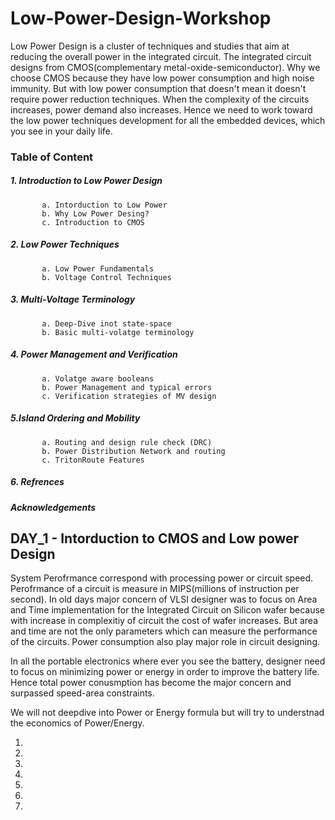 # Low-Power-Design-Workshop
 Low Power Design is a cluster of techniques and studies that aim at reducing the overall power in the integrated circuit. The integrated circuit designs from CMOS(complementary metal-oxide-semiconductor). Why we choose CMOS because they have low power consumption and high noise immunity. But with low power consumption that doesn't mean it doesn't require power reduction techniques. When the complexity of the circuits increases, power demand also increases. Hence we need to work toward the low power techniques development for all the embedded devices, which you see in your daily life.





### Table of Content
   ##### 1. Introduction to Low Power Design
           a. Intorduction to Low Power
           b. Why Low Power Desing?
           c. Introduction to CMOS
   ##### 2. Low Power Techniques
           a. Low Power Fundamentals
           b. Voltage Control Techniques
   ##### 3. Multi-Voltage Terminology
           a. Deep-Dive inot state-space
           b. Basic multi-volatge terminology
   ##### 4. Power Management and Verification
           a. Volatge aware booleans
           b. Power Management and typical errors
           c. Verification strategies of MV design
   ##### 5.Island Ordering and Mobility
           a. Routing and design rule check (DRC)
           b. Power Distribution Network and routing
           c. TritonRoute Features
   ##### 6. Refrences
   ##### Acknowledgements



## DAY_1 - Intorduction to CMOS and Low power Design
System Perofrmance correspond with processing power or circuit speed. Perofrmance of a circuit is measure in MIPS(millions of instruction per second). In old days major concern of VLSI designer was to focus on Area and Time implementation for the Integrated Circuit on Silicon wafer because with increase in complexitiy of circuit the cost of wafer increases. But area and time are not the only parameters which can measure the performance of the circuits. Power consumption also play major role in circuit designing. 

  In all the portable electronics where ever you see the battery, designer need to focus on minimizing power or energy in order to improve the battery life. Hence total power conusmption has become the major concern and surpassed speed-area constraints.
  
 We will not deepdive into Power or Energy formula but will try to understnad the economics of Power/Energy. 
 
 1.
 
 2.
 
 3.
 
 4.
 
 5.
 
 6.
 
 7.
 







